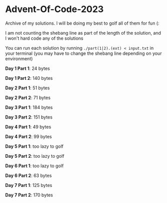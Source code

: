 # Advent-Of-Code-2023
Archive of my solutions. I will be doing my best to golf all of them for fun (:

I am not counting the shebang line as part of the length of the solution, and I won't hard code any of the solutions

You can run each solution by running `./part(1|2).(ext) < input.txt` in your terminal (you may have to change the shebang line depending on your environment)

**Day 1 Part 1**: 24 bytes

**Day 1 Part 2**: 140 bytes

**Day 2 Part 1**: 51 bytes

**Day 2 Part 2**: 71 bytes

**Day 3 Part 1**: 184 bytes

**Day 3 Part 2**: 151 bytes

**Day 4 Part 1**: 49 bytes

**Day 4 Part 2**: 99 bytes

**Day 5 Part 1**: too lazy to golf

**Day 5 Part 2**: too lazy to golf

**Day 6 Part 1**: too lazy to golf

**Day 6 Part 2**: 63 bytes

**Day 7 Part 1**: 125 bytes

**Day 7 Part 2**: 170 bytes
